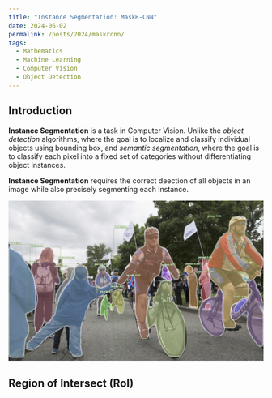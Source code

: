 ```yaml
---
title: "Instance Segmentation: MaskR-CNN"
date: 2024-06-02
permalink: /posts/2024/maskrcnn/
tags:
  - Mathematics
  - Machine Learning
  - Computer Vision
  - Object Detection
---
```


<head>
    <style type="text/css">
        figure{text-align: center;}
        math{text-align: center;}
    </style>
</head>


## Introduction

**Instance Segmentation** is a task in Computer Vision. Unlike the *object detection* algorithms, where the goal is to localize and classify individual objects using bounding box, and *semantic segmentation*, where the goal is to classify each pixel into a fixed set of categories without differentiating object instances. 

**Instance Segmentation** requires the correct deection of all objects in an image while also precisely segmenting each instance.

<p style="text-align:center;">
  <img src="/images/posts/20240602_maskrcnn/maskrcnn.jpg">
</p>

## Region of Intersect (RoI)


